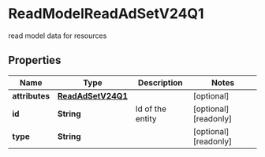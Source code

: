

# ReadModelReadAdSetV24Q1

read model data for resources

## Properties

| Name | Type | Description | Notes |
|------------ | ------------- | ------------- | -------------|
|**attributes** | [**ReadAdSetV24Q1**](ReadAdSetV24Q1.md) |  |  [optional] |
|**id** | **String** | Id of the entity |  [optional] [readonly] |
|**type** | **String** |  |  [optional] [readonly] |



